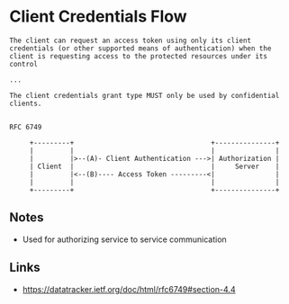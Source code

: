 # Client Credentials Flow

```
The client can request an access token using only its client
credentials (or other supported means of authentication) when the
client is requesting access to the protected resources under its
control

...

The client credentials grant type MUST only be used by confidential
clients.


RFC 6749
```

```
     +---------+                                  +---------------+
     |         |                                  |               |
     |         |>--(A)- Client Authentication --->| Authorization |
     | Client  |                                  |     Server    |
     |         |<--(B)---- Access Token ---------<|               |
     |         |                                  |               |
     +---------+                                  +---------------+
```

## Notes

- Used for authorizing service to service communication

## Links
- https://datatracker.ietf.org/doc/html/rfc6749#section-4.4